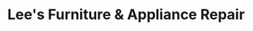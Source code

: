 ---
title: "Lee's Furniture & Appliance Repair"
url: /hampton/lees-furniture-and-appliance-repair/
shop: furniture
---
